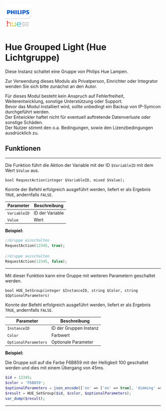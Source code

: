 [![Image](../imgs/logo.png)](https://www.philips-hue.com/de-de)

# Hue Grouped Light (Hue Lichtgruppe)

Diese Instanz schaltet eine Gruppe von Philips Hue Lampen.

Zur Verwendung dieses Moduls als Privatperson, Einrichter oder Integrator wenden Sie sich bitte zunächst an den Autor.

Für dieses Modul besteht kein Anspruch auf Fehlerfreiheit, Weiterentwicklung, sonstige Unterstützung oder Support.  
Bevor das Modul installiert wird, sollte unbedingt ein Backup von IP-Symcon durchgeführt werden.  
Der Entwickler haftet nicht für eventuell auftretende Datenverluste oder sonstige Schäden.  
Der Nutzer stimmt den o.a. Bedingungen, sowie den Lizenzbedingungen ausdrücklich zu.

## Funktionen

---

Die Funktion führt die Aktion der Variable mit der ID `$VariableID` mit dem Wert `$Value` aus.

```text
bool RequestAction(integer $VariableID, mixed $Value);
```

Konnte der Befehl erfolgreich ausgeführt werden, liefert er als Ergebnis `TRUE`, andernfalls `FALSE`.

| Parameter    | Beschreibung    |
|--------------|-----------------|
| `VariableID` | ID der Variable |
| `Value`      | Wert            |

**Beispiel:**

```php
//Gruppe einschalten
RequestAction(12345, true);

//Gruppe ausschalten 
RequestAction(12345, false); 
```

---

Mit dieser Funktion kann eine Gruppe mit weiteren Parametern geschaltet werden.

```text
bool HUE_SetGroup(integer $InstanceID, string $Color, string $OptionalParameters)
```

Konnte der Befehl erfolgreich ausgeführt werden, liefert er als Ergebnis `TRUE`, andernfalls `FALSE`.

| Parameter            | Beschreibung           |
|----------------------|------------------------|
| `InstanceID`         | ID der Gruppen Instanz |
| `Color`              | Farbwert               |
| `OptionalParameters` | Optionale Parameter    |

**Beispiel:**

Die Gruppe soll auf die Farbe F6B859 mit der Helligkeit 100 geschaltet werden und dies mit einem Übergang von 45ms.

```php
$id = 12345;
$color = 'F6B859';
$optionalParameters = json_encode(['on' => ['on' => true], 'dimming' => ['brightness' => 100], 'dynamics' => ['duration' => 45]]);
$result = HUE_SetGroup($id, $color, $optionalParameters);
var_dump($result);
```

---